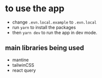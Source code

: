 # to use the app 
- change ```.evn.local.example``` to ```.evn.local```
- run ```yarn``` to install the packages
- then ```yarn dev``` to run the app in dev mode.


## main libraries being used 
- mantine 
- tailwinCSS
- react query
